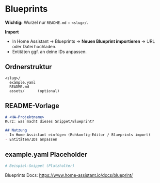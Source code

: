 # Blueprints

**Wichtig:** Wurzel nur `README.md` + `<slug>/`.

**Import**  
- In Home Assistant → Blueprints → **Neuen Blueprint importieren** → URL oder Datei hochladen.  
- Entitäten ggf. an deine IDs anpassen.

## Ordnerstruktur

```
<slug>/
  example.yaml
  README.md
  assets/      (optional)
```

## README-Vorlage

```markdown
# <HA-Projektname>
Kurz: was macht dieses Snippet/Blueprint?

## Nutzung
- In Home Assistant einfügen (Rohkonfig-Editor / Blueprints import)
- Entitäten/IDs anpassen
```

## example.yaml Placeholder

```yaml
# Beispiel-Snippet (Platzhalter)
```

Blueprints Docs: https://www.home-assistant.io/docs/blueprint/
